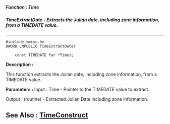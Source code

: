 ##### Function : Time
##### TimeExtractDate - Extracts the Julian date, including zone information, from a TIMEDATE value.
---
```
#include <misc.h>
DWORD LNPUBLIC TimeExtractDate(

	const TIMEDATE far *Time);
```
**Description :**

This function extracts the Julian date, including zone information, from a 
TIMEDATE value.

**Parameters :**
Input :
Time  -  Pointer to the TIMEDATE value to extract.

Output :
(routine)  -  Extracted Julian Date including zone information.



**See Also :**
[TimeConstruct](/domino-c-api-docs/reference/Func/TimeConstruct)
---

